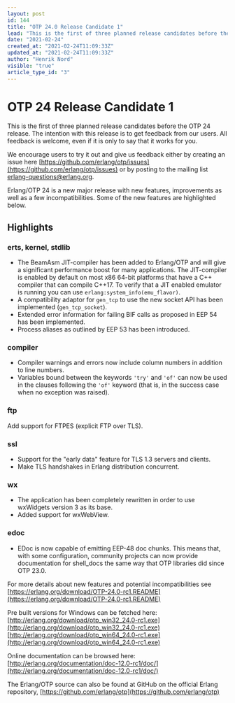 ```yaml
---
layout: post
id: 144
title: "OTP 24.0 Release Candidate 1"
lead: "This is the first of three planned release candidates before the OTP 24 release."
date: "2021-02-24"
created_at: "2021-02-24T11:09:33Z"
updated_at: "2021-02-24T11:09:33Z"
author: "Henrik Nord"
visible: "true"
article_type_id: "3"
---
```


# OTP 24 Release Candidate 1

This is the first of three planned release candidates before the OTP 24 release.
 The intention with this release is to get feedback from our users. All feedback is welcome, even if it is only to say that it works for you.

We encourage users to try it out and give us feedback either by creating an issue here [https://github.com/erlang/otp/issues](https://github.com/erlang/otp/issues)
 or by posting to the mailing list [erlang-questions@erlang.org](mailto:erlang-questions@erlang.org).

Erlang/OTP 24 is a new major release with new features, improvements as well as a few incompatibilities. Some of the new
 features are highlighted below.

## Highlights

### erts, kernel, stdlib
* The BeamAsm JIT-compiler has been added to Erlang/OTP and will give a significant performance boost for many applications.
 The JIT-compiler is enabled by default on most x86 64-bit platforms that have a C++ compiler that can compile C++17.
 To verify that a JIT enabled emulator is running you can use `erlang:system_info(emu_flavor)`.
* A compatibility adaptor for `gen_tcp` to use the new socket API has been implemented (`gen_tcp_socket`).
* Extended error information for failing BIF calls as proposed in EEP 54 has been implemented.
* Process aliases as outlined by EEP 53 has been introduced.

### compiler
* Compiler warnings and errors now include column numbers in addition to line numbers.
* Variables bound between the keywords `'try'` and `'of'` can now be used in the clauses following the `'of'` keyword
 (that is, in the success case when no exception was raised).

### ftp

Add support for FTPES (explicit FTP over TLS).

### ssl
* Support for the "early data" feature for TLS 1.3 servers and clients.
* Make TLS handshakes in Erlang distribution concurrent.

### wx
* The application has been completely rewritten in order
 to use wxWidgets version 3 as its base.
* Added support for wxWebView.

### edoc
* EDoc is now capable of emitting EEP-48 doc chunks. This means that, with some configuration, community projects
 can now provide documentation for shell_docs the same way that OTP libraries did since OTP 23.0.

For more details about new features and potential incompatibilities see
[https://erlang.org/download/OTP-24.0-rc1.README](https://erlang.org/download/OTP-24.0-rc1.README)

Pre built versions for Windows can be fetched here:
[http://erlang.org/download/otp_win32_24.0-rc1.exe](http://erlang.org/download/otp_win32_24.0-rc1.exe)
[http://erlang.org/download/otp_win64_24.0-rc1.exe](http://erlang.org/download/otp_win64_24.0-rc1.exe)

Online documentation can be browsed here:
[http://erlang.org/documentation/doc-12.0-rc1/doc/](http://erlang.org/documentation/doc-12.0-rc1/doc/)

The Erlang/OTP source can also be found at GitHub on the official Erlang repository,
[https://github.com/erlang/otp](https://github.com/erlang/otp)
